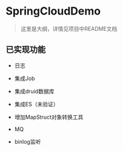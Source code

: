 # SpringCloudDemo
> 这里是大纲，详情见项目中README文档
## 已实现功能
- 日志

- 集成Job

- 集成druid数据库

- 集成ES（未验证）

- 增加MapStruct对象转换工具

- MQ

- binlog监听
